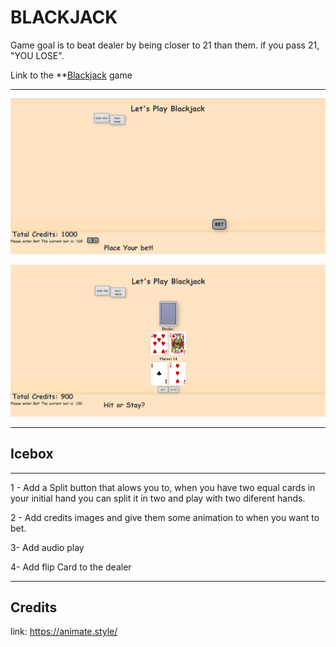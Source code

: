 BLACKJACK
=======================
Game goal is to beat dealer by being closer to 21 than them. if you pass 21, "YOU LOSE".

Link to the **[Blackjack](https://julian-boyne-blackjack.netlify.app) game

-------
![front game image.png](images/assets/screenshot/front%20game.png)

![next game image.png](images/assets/screenshot/next%20game%20image.png)

-------



Icebox
-----------------------
----------------------
1 - Add a Split button that alows you to, when you have two equal cards in your initial hand you can split it in two and play with two diferent hands.

2 - Add credits images and give them some animation to when you want to bet.

3- Add audio play

4- Add flip Card to the dealer

--------------------

Credits
---
link: https://animate.style/


